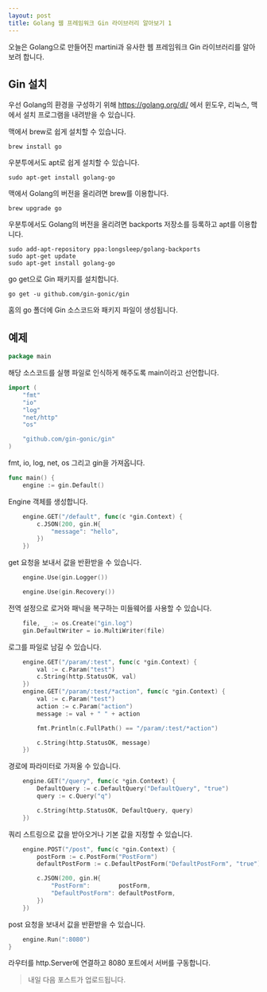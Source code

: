 ```yaml
---
layout: post
title: Golang 웹 프레임워크 Gin 라이브러리 알아보기 1
---
```


오늘은 Golang으로 만들어진 martini과 유사한 웹 프레임워크 Gin 라이브러리를 알아보려 합니다.

## Gin 설치

우선 Golang의 환경을 구성하기 위해 https://golang.org/dl/ 에서 윈도우, 리눅스, 맥에서 설치 프로그램을 내려받을 수 있습니다.

맥에서 brew로 쉽게 설치할 수 있습니다.

```
brew install go
```

우분투에서도 apt로 쉽게 설치할 수 있습니다.

```
sudo apt-get install golang-go
```

맥에서 Golang의 버전을 올리려면 brew를 이용합니다.

```
brew upgrade go
```

우분투에서도 Golang의 버전을 올리려면 backports 저장소를 등록하고 apt를 이용합니다.

```
sudo add-apt-repository ppa:longsleep/golang-backports
sudo apt-get update
sudo apt-get install golang-go
```

go get으로 Gin 패키지를 설치합니다.

```
go get -u github.com/gin-gonic/gin
```

홈의 go 폴더에 Gin 소스코드와 패키지 파일이 생성됩니다.

## 예제

```go
package main
```

해당 소스코드를 실행 파일로 인식하게 해주도록 main이라고 선언합니다.

```go
import (
	"fmt"
	"io"
	"log"
	"net/http"
	"os"

	"github.com/gin-gonic/gin"
)
```

fmt, io, log, net, os 그리고 gin을 가져옵니다.

```go
func main() {
	engine := gin.Default()
```

Engine 객체를 생성합니다.

```go
	engine.GET("/default", func(c *gin.Context) {
		c.JSON(200, gin.H{
			"message": "hello",
		})
	})
```

get 요청을 보내서 값을 반환받을 수 있습니다.

```go
	engine.Use(gin.Logger())

	engine.Use(gin.Recovery())
```

전역 설정으로 로거와 패닉을 복구하는 미들웨어를 사용할 수 있습니다.

```go
	file, _ := os.Create("gin.log")
	gin.DefaultWriter = io.MultiWriter(file)
```

로그를 파일로 남길 수 있습니다.

```go
	engine.GET("/param/:test", func(c *gin.Context) {
		val := c.Param("test")
		c.String(http.StatusOK, val)
	})
	engine.GET("/param/:test/*action", func(c *gin.Context) {
		val := c.Param("test")
		action := c.Param("action")
		message := val + " " + action

		fmt.Println(c.FullPath() == "/param/:test/*action")

		c.String(http.StatusOK, message)
	})
```

경로에 파라미터로 가져올 수 있습니다.

```go
	engine.GET("/query", func(c *gin.Context) {
		DefaultQuery := c.DefaultQuery("DefaultQuery", "true")
		query := c.Query("q")

		c.String(http.StatusOK, DefaultQuery, query)
	})
```

쿼리 스트링으로 값을 받아오거나 기본 값을 지정할 수 있습니다.

```go
	engine.POST("/post", func(c *gin.Context) {
		postForm := c.PostForm("PostForm")
		defaultPostForm := c.DefaultPostForm("DefaultPostForm", "true")

		c.JSON(200, gin.H{
			"PostForm":        postForm,
			"DefaultPostForm": defaultPostForm,
		})
	})
```

post 요청을 보내서 값을 반환받을 수 있습니다.

```go
	engine.Run(":8080")
}
```

라우터를 http.Server에 연결하고 8080 포트에서 서버를 구동합니다.

> 내일 다음 포스트가 업로드됩니다.